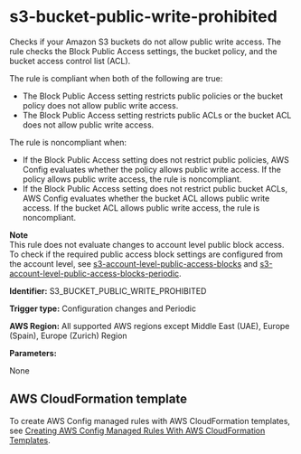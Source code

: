 # s3\-bucket\-public\-write\-prohibited<a name="s3-bucket-public-write-prohibited"></a>

Checks if your Amazon S3 buckets do not allow public write access\. The rule checks the Block Public Access settings, the bucket policy, and the bucket access control list \(ACL\)\.

The rule is compliant when both of the following are true:
+ The Block Public Access setting restricts public policies or the bucket policy does not allow public write access\.
+ The Block Public Access setting restricts public ACLs or the bucket ACL does not allow public write access\.

The rule is noncompliant when:
+ If the Block Public Access setting does not restrict public policies, AWS Config evaluates whether the policy allows public write access\. If the policy allows public write access, the rule is noncompliant\.
+ If the Block Public Access setting does not restrict public bucket ACLs, AWS Config evaluates whether the bucket ACL allows public write access\. If the bucket ACL allows public write access, the rule is noncompliant\.

**Note**  
This rule does not evaluate changes to account level public block access\. To check if the required public access block settings are configured from the account level, see [s3\-account\-level\-public\-access\-blocks](https://docs.aws.amazon.com/config/latest/developerguide/s3-account-level-public-access-blocks.html) and [s3\-account\-level\-public\-access\-blocks\-periodic](https://docs.aws.amazon.com/config/latest/developerguide/s3-account-level-public-access-blocks-periodic.html)\.

**Identifier:** S3\_BUCKET\_PUBLIC\_WRITE\_PROHIBITED

**Trigger type:** Configuration changes and Periodic

**AWS Region:** All supported AWS regions except Middle East \(UAE\), Europe \(Spain\), Europe \(Zurich\) Region

**Parameters:**

None  

## AWS CloudFormation template<a name="w2aac12c31c27b9d493c25"></a>

To create AWS Config managed rules with AWS CloudFormation templates, see [Creating AWS Config Managed Rules With AWS CloudFormation Templates](aws-config-managed-rules-cloudformation-templates.md)\.